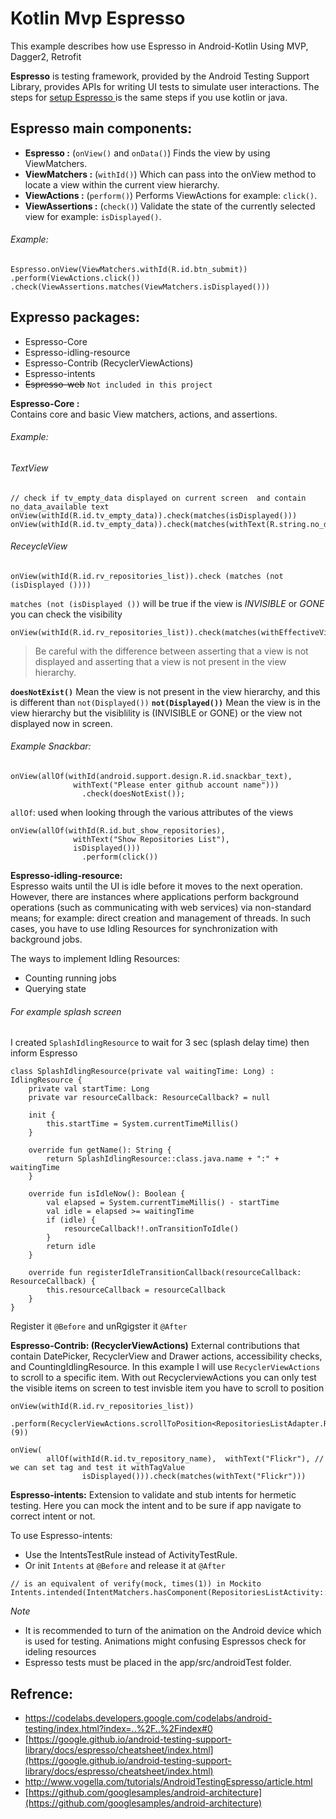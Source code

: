 # Kotlin Mvp Espresso
This example describes how use Espresso in Android-Kotlin Using MVP, Dagger2, Retrofit


**Espresso** is testing framework, provided by the Android Testing Support Library, provides APIs for writing UI tests to simulate user interactions. 
The steps for [setup Espresso ](https://google.github.io/android-testing-support-library/docs/espresso/setup/) is the same steps if you use kotlin or java.


## Espresso main components: 
* **Espresso :** (`onView()` and `onData()`) Finds the view by using ViewMatchers.<br />
* **ViewMatchers :** (`withId()`) Which can pass into the onView method to locate a view within the current view hierarchy.<br />
* **ViewActions :** (`perform()`) Performs ViewActions for example: `click()`. <br />
* **ViewAssertions :** (`check()`) Validate the state of the currently selected view for example: `isDisplayed()`. 
 
###### Example: 
```
Espresso.onView(ViewMatchers.withId(R.id.btn_submit)) 
.perform(ViewActions.click()) 
.check(ViewAssertions.matches(ViewMatchers.isDisplayed()))
```

## Expresso packages: 
* Espresso-Core 
* Espresso-idling-resource 
* Espresso-Contrib (RecyclerViewActions) 
* Espresso-intents 
* ~~Espresso-web~~ `Not included in this project`


**Espresso-Core :** <br/>
Contains core and basic View matchers, actions, and assertions. 
###### Example: 
###### TextView 
```
// check if tv_empty_data displayed on current screen  and contain no_data_available text
onView(withId(R.id.tv_empty_data)).check(matches(isDisplayed())) 
onView(withId(R.id.tv_empty_data)).check(matches(withText(R.string.no_data_available))) 
```
###### ReceycleView 
```
onView(withId(R.id.rv_repositories_list)).check (matches (not (isDisplayed ()))) 
```
`matches (not (isDisplayed ())` will be true if the view is *INVISIBLE* or *GONE* you can check the visibility 
```
onView(withId(R.id.rv_repositories_list)).check(matches(withEffectiveVisibility(Visibility.GONE))); 
```
> Be careful with the difference between asserting that a view is not displayed and asserting that a view is not present in the view hierarchy. 

**`doesNotExist()`** Mean the view is not present in the view hierarchy, and this is different than `not(Displayed())` 
**`not(Displayed())`** Mean the view is in the view hierarchy but the visiblility is (INVISIBLE or GONE) or the view not displayed now in screen.  
###### Example Snackbar: 
```
onView(allOf(withId(android.support.design.R.id.snackbar_text), 
              withText("Please enter github account name")))
                .check(doesNotExist()); 
```
` allOf `: used when looking through the various attributes of the views 
```
onView(allOf(withId(R.id.but_show_repositories), 
              withText("Show Repositories List"), 
              isDisplayed()))
                .perform(click()) 
 ```
 
**Espresso-idling-resource:** <br/>
Espresso waits until the UI is idle before it moves to the next operation. However, there are instances where applications perform background operations (such as communicating with web services) via non-standard means; for example: direct creation and management of threads. 
In such cases, you have to use Idling Resources for synchronization with background jobs. 

The ways to implement Idling Resources: 
* Counting running jobs 
* Querying state 
 
###### For example splash screen 
I created `SplashIdlingResource` to wait for 3 sec (splash delay time) then inform Espresso

```
class SplashIdlingResource(private val waitingTime: Long) : IdlingResource { 
    private val startTime: Long 
    private var resourceCallback: ResourceCallback? = null 
 
    init { 
        this.startTime = System.currentTimeMillis() 
    } 
 
    override fun getName(): String { 
        return SplashIdlingResource::class.java.name + ":" + waitingTime 
    } 
 
    override fun isIdleNow(): Boolean { 
        val elapsed = System.currentTimeMillis() - startTime 
        val idle = elapsed >= waitingTime 
        if (idle) { 
            resourceCallback!!.onTransitionToIdle() 
        } 
        return idle 
    } 
 
    override fun registerIdleTransitionCallback(resourceCallback: ResourceCallback) { 
        this.resourceCallback = resourceCallback 
    } 
} 
```
Register it `@Before` and unRgigster it `@After `
 
**Espresso-Contrib: (RecyclerViewActions)**
External contributions that contain DatePicker, RecyclerView and Drawer actions, accessibility checks, and CountingIdlingResource. 
In this example I will use  ` RecyclerViewActions ` to scroll to a specific item.
With out RecyclerviewActions you can only test the visible items on screen to test invisble item you have to scroll to position 
```
onView(withId(R.id.rv_repositories_list))
    .perform(RecyclerViewActions.scrollToPosition<RepositoriesListAdapter.RepositoryItemViewHolder>(9)) 
    
onView( 
        allOf(withId(R.id.tv_repository_name),  withText("Flickr"), // we can set tag and test it withTagValue 
                isDisplayed())).check(matches(withText("Flickr"))) 
 ```
 
**Espresso-intents:**
Extension to validate and stub intents for hermetic testing. 
Here you can mock the intent and to be sure if app navigate to correct intent or not.

To use Espresso-intents: 
* Use the IntentsTestRule instead of ActivityTestRule. 
* Or init `Intents` at `@Before` and release it at `@After` 
 
 ```
 // is an equivalent of verify(mock, times(1)) in Mockito 
Intents.intended(IntentMatchers.hasComponent(RepositoriesListActivity::class.java.name)) 
 ```

*Note* 
- It is recommended to turn of the animation on the Android device which is used for testing. Animations might confusing Espressos check for ideling resources 
- Espresso tests must be placed in the app/src/androidTest folder. 
 
## Refrence: 
* [https://codelabs.developers.google.com/codelabs/android-testing/index.html?index=..%2F..%2Findex#0 ](https://codelabs.developers.google.com/codelabs/android-testing/index.html?index=..%2F..%2Findex#0 )
* [https://google.github.io/android-testing-support-library/docs/espresso/cheatsheet/index.html](https://google.github.io/android-testing-support-library/docs/espresso/cheatsheet/index.html)
* [http://www.vogella.com/tutorials/AndroidTestingEspresso/article.html ](http://www.vogella.com/tutorials/AndroidTestingEspresso/article.html )
* [https://github.com/googlesamples/android-architecture](https://github.com/googlesamples/android-architecture)
